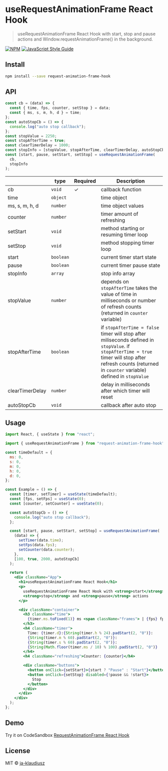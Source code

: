 # useRequestAnimationFrame React Hook

> useRequestAnimationFrame React Hook with start, stop and pause actions and Window.requestAnimationFrame() in the background.

[![NPM](https://img.shields.io/npm/v/request-animation-frame-hook.svg)](https://www.npmjs.com/package/request-animation-frame-hook) [![JavaScript Style Guide](https://img.shields.io/badge/code_style-standard-brightgreen.svg)](https://standardjs.com)

## Install

```bash
npm install --save request-animation-frame-hook
```

## API

```jsx
const cb = (data) => {
  const { time, fps, counter, setStop } = data;
  const { ms, s, m, h, d } = time;
};
const autoStopCb = () => {
  console.log("auto stop callback");
};
const stopValue = 2250;
const stopAfterTime = true;
const clearTimerDelay = 1000;
const stopInfo = [stopValue, stopAfterTime, clearTimerDelay, autoStopCb];
const [start, pause, setStart, setStop] = useRequestAnimationFrame(
  cb,
  stopInfo
);
```

|                 | type      | Required | Description                                                                                                                                                                                                 |
| --------------- | --------- | -------- | ----------------------------------------------------------------------------------------------------------------------------------------------------------------------------------------------------------- |
| cb              | `void`    | ✓        | callback function                                                                                                                                                                                           |
| time            | `object`  |          | time object                                                                                                                                                                                                 |
| ms, s, m, h, d  | `number`  |          | time object values                                                                                                                                                                                          |
| counter         | `number`  |          | timer amount of refreshing                                                                                                                                                                                  |
| setStart        | `void`    |          | method starting or resuming timer loop                                                                                                                                                                      |
| setStop         | `void`    |          | method stopping timer loop                                                                                                                                                                                  |
| start           | `boolean` |          | current timer start state                                                                                                                                                                                   |
| pause           | `boolean` |          | current timer pause state                                                                                                                                                                                   |
| stopInfo        | `array`   |          | stop info array                                                                                                                                                                                             |
| stopValue       | `number`  |          | depends on `stopAfterTime` takes the value of time in milliseconds or number of refresh counts (returned in `counter` variable)                                                                             |
| stopAfterTime   | `boolean` |          | if `stopAfterTime = false` timer will stop after miliseconds defined in `stopValue`. if `stopAfterTime = true` timer will stop after refresh counts (returned in `counter` variable) defined in `stopValue` |
| clearTimerDelay | `number`  |          | delay in milliseconds after which timer will reset                                                                                                                                                          |
| autoStopCb      | `void`    |          | callback after auto stop                                                                                                                                                                                    |

## Usage

```jsx
import React, { useState } from "react";

import { useRequestAnimationFrame } from "request-animation-frame-hook";

const timeDefault = {
  ms: 0,
  s: 0,
  m: 0,
  h: 0,
  d: 0,
};

const Example = () => {
  const [timer, setTimer] = useState(timeDefault);
  const [fps, setFps] = useState(0);
  const [counter, setCounter] = useState(0);

  const autoStopCb = () => {
    console.log("auto stop callback");
  };

  const [start, pause, setStart, setStop] = useRequestAnimationFrame(
    (data) => {
      setTimer(data.time);
      setFps(data.fps);
      setCounter(data.counter);
    },
    [100, true, 2000, autoStopCb]
  );

  return (
    <div className="App">
      <h1>useRequestAnimationFrame React Hook</h1>
      <p>
        useRequestAnimationFrame React Hook with <strong>start</strong>,{" "}
        <strong>stop</strong> and <strong>pause</strong> actions
      </p>

      <div className="container">
        <h3 className="time">
          {timer.ms.toFixed(1)} ms <span className="frames"> | {fps} fps</span>
        </h3>
        <h4 className="timer">
          Time: {timer.d}:{String(timer.h % 24).padStart(2, "0")}:
          {String(timer.m % 60).padStart(2, "0")}:
          {String(timer.s % 60).padStart(2, "0")}:
          {String(Math.floor(timer.ms / 10) % 100).padStart(2, "0")}
        </h4>
        <h4 className="refreshing">Counter: {counter}</h4>

        <div className="buttons">
          <button onClick={setStart}>{start ? "Pause" : "Start"}</button>
          <button onClick={setStop} disabled={!pause && !start}>
            Stop
          </button>
        </div>
      </div>
    </div>
  );
};
```

## Demo

Try it on CodeSandbox [RequestAnimationFrame React Hook](https://codesandbox.io/s/requestanimationframe-react-hook-v-1-0-0-forked-shmkje?file=/src/App.js)

## License

MIT © [ja-klaudiusz](https://github.com/ja-klaudiusz)
